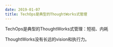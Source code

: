 ```yaml
---
date: 2019-01-07
title: TechOps是典型的ThoughtWorks式管理
---
```

TechOps是典型的ThoughtWorks式管理：短视、内耗

ThoughtWorks没有长远的vision和执行力。
